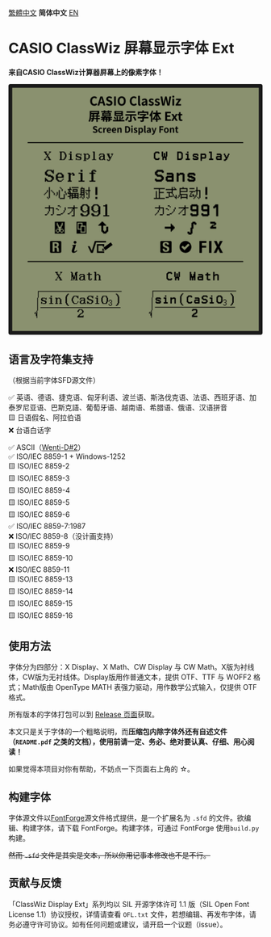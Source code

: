 [繁體中文](https://github.com/haydenwong7bm/ClasswizDisplayExt/tree/main/README_zh-TC.md) **简体中文󠄁** [EN](https://github.com/haydenwong7bm/ClasswizDisplayExt/tree/main)

# CASIO ClassWiz 屏幕显示字体 Ext

**来自CASIO ClassWiz计算器屏幕上的像素字体！**

![ClassWizDisplay](readme_assets/ClassWizDisplay.svg)

## 语言及字符集支持

（根据当前字体SFD源文件）

✅ 英语、德语、捷克语、匈牙利语、波兰语、斯洛伐克语、法语、西班牙语、加泰罗尼亚语、巴斯克語、葡萄牙语、越南语、希腊语、俄语、汉语拼音<br>
🟨 日语假名、阿拉伯语<br>
❌ 台语白话字<br>

✅ ASCII（[Wenti-D#2](https://github.com/Wenti-D/ClasswizDisplayFont/issues/2)）<br>
✅ ISO/IEC 8859-1 + Windows-1252<br>
🟨 ISO/IEC 8859-2<br>
🟨 ISO/IEC 8859-3<br>
🟨 ISO/IEC 8859-4<br>
🟨 ISO/IEC 8859-5<br>
🟨 ISO/IEC 8859-6<br>
✅ ISO/IEC 8859-7:1987<br>
❌ ISO/IEC 8859-8（没计画支持）<br>
🟨 ISO/IEC 8859-9<br>
🟨 ISO/IEC 8859-10<br>
❌ ISO/IEC 8859-11<br>
🟨 ISO/IEC 8859-13<br>
🟨 ISO/IEC 8859-14<br>
🟨 ISO/IEC 8859-15<br>
🟨 ISO/IEC 8859-16

## 使用方法

字体分为四部分：X Display、X Math、CW Display 与 CW Math。X版为衬线体，CW版为无衬线体。Display版用作普通文本，提供 OTF、TTF 与 WOFF2 格式；Math版由 OpenType MATH 表强力驱动，用作数学公式输入，仅提供 OTF 格式。

所有版本的字体打包可以到 [Release 页面](https://github.com/haydenwong7bm/ClasswizDisplayExt/releases)获取。

本文只是关于字体的一个粗略说明，而**压缩包内除字体外还有自述文件（`README.pdf` 之类的文档），使用前请一定、务必、绝对要认真、仔细、用心阅读！**

如果觉得本项目对你有帮助，不妨点一下页面右上角的 ☆。

## 构建字体

字体源文件以[FontForge](https://fontforge.org/)源文件格式提供，是一个扩展名为 `.sfd` 的文件。欲编辑、构建字体，请下载 FontForge。构建字体，可通过 FontForge 使用`build.py`构建。

~~然而 `.sfd` 文件是其实是文本，所以你用记事本修改也不是不行。~~

## 贡献与反馈

「ClassWiz Display Ext」系列均以 SIL 开源字体许可 1.1 版（SIL Open Font License 1.1）协议授权，详情请查看 `OFL.txt` 文件，若想编辑、再发布字体，请务必遵守许可协议。如有任何问题或建议，请开启一个议题（issue）。